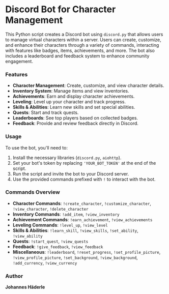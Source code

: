 # Discord Bot for Character Management

This Python script creates a Discord bot using `discord.py` that allows users to manage virtual characters within a server. Users can create, customize, and enhance their characters through a variety of commands, interacting with features like badges, items, achievements, and more. The bot also includes a leaderboard and feedback system to enhance community engagement.

### Features
- **Character Management**: Create, customize, and view character details.
- **Inventory System**: Manage items and view inventories.
- **Achievements**: Earn and display character achievements.
- **Leveling**: Level up your character and track progress.
- **Skills & Abilities**: Learn new skills and set special abilities.
- **Quests**: Start and track quests.
- **Leaderboards**: See top players based on collected badges.
- **Feedback**: Provide and review feedback directly in Discord.

### Usage
To use the bot, you'll need to:
1. Install the necessary libraries (`discord.py`, `aiohttp`).
2. Set your bot's token by replacing `'YOUR_BOT_TOKEN'` at the end of the script.
3. Run the script and invite the bot to your Discord server.
4. Use the provided commands prefixed with `!` to interact with the bot.

### Commands Overview
- **Character Commands**: `!create_character`, `!customize_character`, `!view_character`, `!delete_character`
- **Inventory Commands**: `!add_item`, `!view_inventory`
- **Achievement Commands**: `!earn_achievement`, `!view_achievements`
- **Leveling Commands**: `!level_up`, `!view_level`
- **Skills & Abilities**: `!learn_skill`, `!view_skills`, `!set_ability`, `!view_ability`
- **Quests**: `!start_quest`, `!view_quests`
- **Feedback**: `!give_feedback`, `!view_feedback`
- **Miscellaneous**: `!leaderboard`, `!reset_progress`, `!set_profile_picture`, `!view_profile_picture`, `!set_background`, `!view_background`, `!add_currency`, `!view_currency`

### Author
**Johannes Häderle**
